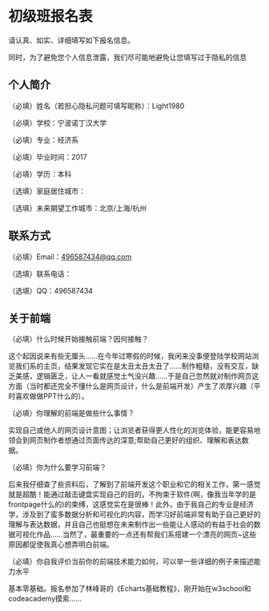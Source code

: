 # 初级班报名表

请认真、如实、详细填写如下报名信息。
同时，为了避免您个人信息泄露，我们尽可能地避免让您填写过于隐私的信息

## 个人简介

（必填）姓名（若担心隐私问题可填写昵称）：Light1980  
（必填）学校：宁波诺丁汉大学  
（必填）专业：经济系  
（必填）毕业时间：2017  
（必填）学历：本科  
（选填）家庭居住城市：  
（选填）未来期望工作城市：北京/上海/杭州  

## 联系方式

（必填）Email：496587434@qq.com
（选填）联系电话：
（选填）QQ：496587434

## 关于前端

（必填）什么时候开始接触前端？因何接触？  
这个起因说来有些无厘头……在今年过寒假的时候，我闲来没事便登陆学校网站浏览我们系的主页，结果发现它实在是太丑太丑太丑了……制作粗糙，没有交互，缺乏美感，逻辑匮乏，让人一看就感觉土气没兴趣……于是自己忽然就对制作网页这方面（当时都还完全不懂什么是网页设计，什么是前端开发）产生了浓厚兴趣（平时喜欢做做PPT什么的）。

（必填）你理解的前端是做些什么事情？  
实现自己或他人的网页设计意图；让浏览者获得更人性化的浏览体验，能更容易地领会到网页制作者想通过页面传达的深意;帮助自己更好的组织、理解和表达数据。

（必填）你为什么要学习前端？  
后来我仔细查了些资料后，了解到了前端开发这个职业和它的相关工作，第一感觉就是超酷！能通过敲击键盘实现自己的目的，不拘束于软件(啊，像我当年学的是frontpage什么的)的束缚，这感觉实在是很棒！此外，由于我自己的专业是经济学，涉及到了蛮多数据分析和可视化的内容，而学习好前端非常有助于自己更好的理解与表达数据，并且自己也挺想在未来制作出一些能让人感动的有益于社会的数据可视化作品……当然了，最重要的一点还有帮我们系搭建一个漂亮的网页~这些原因都促使我真心想弄明白前端。

（必填）你自我评价当前你的前端技术能力如何，可以举一些详细的例子来描述能力水平  
基本零基础。报名参加了林峰哥的《Echarts基础教程》，刚开始在w3school和codeacademy摸索……
